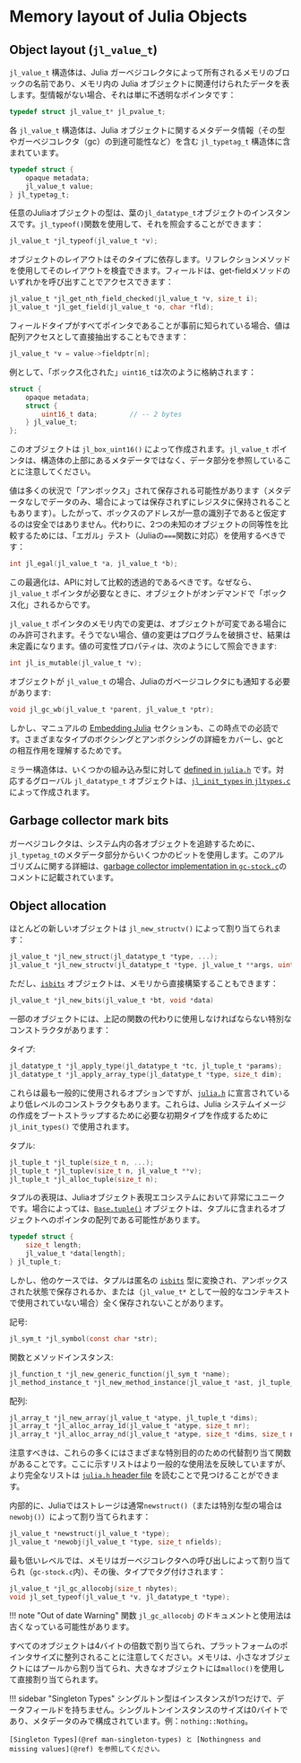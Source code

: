 # Memory layout of Julia Objects

## Object layout (`jl_value_t`)

`jl_value_t` 構造体は、Julia ガーベジコレクタによって所有されるメモリのブロックの名前であり、メモリ内の Julia オブジェクトに関連付けられたデータを表します。型情報がない場合、それは単に不透明なポインタです：

```c
typedef struct jl_value_t* jl_pvalue_t;
```

各 `jl_value_t` 構造体は、Julia オブジェクトに関するメタデータ情報（その型やガーベジコレクタ（gc）の到達可能性など）を含む `jl_typetag_t` 構造体に含まれています。

```c
typedef struct {
    opaque metadata;
    jl_value_t value;
} jl_typetag_t;
```

任意のJuliaオブジェクトの型は、葉の`jl_datatype_t`オブジェクトのインスタンスです。`jl_typeof()`関数を使用して、それを照会することができます：

```c
jl_value_t *jl_typeof(jl_value_t *v);
```

オブジェクトのレイアウトはそのタイプに依存します。リフレクションメソッドを使用してそのレイアウトを検査できます。フィールドは、get-fieldメソッドのいずれかを呼び出すことでアクセスできます：

```c
jl_value_t *jl_get_nth_field_checked(jl_value_t *v, size_t i);
jl_value_t *jl_get_field(jl_value_t *o, char *fld);
```

フィールドタイプがすべてポインタであることが事前に知られている場合、値は配列アクセスとして直接抽出することもできます：

```c
jl_value_t *v = value->fieldptr[n];
```

例として、「ボックス化された」`uint16_t`は次のように格納されます：

```c
struct {
    opaque metadata;
    struct {
        uint16_t data;        // -- 2 bytes
    } jl_value_t;
};
```

このオブジェクトは `jl_box_uint16()` によって作成されます。`jl_value_t` ポインタは、構造体の上部にあるメタデータではなく、データ部分を参照していることに注意してください。

値は多くの状況で「アンボックス」されて保存される可能性があります（メタデータなしでデータのみ、場合によっては保存されずにレジスタに保持されることもあります）。したがって、ボックスのアドレスが一意の識別子であると仮定するのは安全ではありません。代わりに、2つの未知のオブジェクトの同等性を比較するためには、「エガル」テスト（Juliaの`===`関数に対応）を使用するべきです：

```c
int jl_egal(jl_value_t *a, jl_value_t *b);
```

この最適化は、APIに対して比較的透過的であるべきです。なぜなら、`jl_value_t` ポインタが必要なときに、オブジェクトがオンデマンドで「ボックス化」されるからです。

`jl_value_t` ポインタのメモリ内での変更は、オブジェクトが可変である場合にのみ許可されます。そうでない場合、値の変更はプログラムを破損させ、結果は未定義になります。値の可変性プロパティは、次のようにして照会できます:

```c
int jl_is_mutable(jl_value_t *v);
```

オブジェクトが `jl_value_t` の場合、Juliaのガベージコレクタにも通知する必要があります:

```c
void jl_gc_wb(jl_value_t *parent, jl_value_t *ptr);
```

しかし、マニュアルの [Embedding Julia](@ref) セクションも、この時点での必読です。さまざまなタイプのボクシングとアンボクシングの詳細をカバーし、gcとの相互作用を理解するためです。

ミラー構造体は、いくつかの組み込み型に対して [defined in `julia.h`](https://github.com/JuliaLang/julia/blob/master/src/julia.h) です。対応するグローバル `jl_datatype_t` オブジェクトは、[`jl_init_types` in `jltypes.c`](https://github.com/JuliaLang/julia/blob/master/src/jltypes.c) によって作成されます。

## Garbage collector mark bits

ガーベジコレクタは、システム内の各オブジェクトを追跡するために、`jl_typetag_t`のメタデータ部分からいくつかのビットを使用します。このアルゴリズムに関する詳細は、[garbage collector implementation in `gc-stock.c`](https://github.com/JuliaLang/julia/blob/master/src/gc-stock.c)のコメントに記載されています。

## Object allocation

ほとんどの新しいオブジェクトは `jl_new_structv()` によって割り当てられます：

```c
jl_value_t *jl_new_struct(jl_datatype_t *type, ...);
jl_value_t *jl_new_structv(jl_datatype_t *type, jl_value_t **args, uint32_t na);
```

ただし、[`isbits`](@ref) オブジェクトは、メモリから直接構築することもできます：

```c
jl_value_t *jl_new_bits(jl_value_t *bt, void *data)
```

一部のオブジェクトには、上記の関数の代わりに使用しなければならない特別なコンストラクタがあります：

タイプ:

```c
jl_datatype_t *jl_apply_type(jl_datatype_t *tc, jl_tuple_t *params);
jl_datatype_t *jl_apply_array_type(jl_datatype_t *type, size_t dim);
```

これらは最も一般的に使用されるオプションですが、[`julia.h`](https://github.com/JuliaLang/julia/blob/master/src/julia.h) に宣言されているより低レベルのコンストラクタもあります。これらは、Julia システムイメージの作成をブートストラップするために必要な初期タイプを作成するために `jl_init_types()` で使用されます。

タプル:

```c
jl_tuple_t *jl_tuple(size_t n, ...);
jl_tuple_t *jl_tuplev(size_t n, jl_value_t **v);
jl_tuple_t *jl_alloc_tuple(size_t n);
```

タプルの表現は、Juliaオブジェクト表現エコシステムにおいて非常にユニークです。場合によっては、[`Base.tuple()`](@ref) オブジェクトは、タプルに含まれるオブジェクトへのポインタの配列である可能性があります。

```c
typedef struct {
    size_t length;
    jl_value_t *data[length];
} jl_tuple_t;
```

しかし、他のケースでは、タプルは匿名の [`isbits`](@ref) 型に変換され、アンボックスされた状態で保存されるか、または（`jl_value_t*` として一般的なコンテキストで使用されていない場合）全く保存されないことがあります。

記号:

```c
jl_sym_t *jl_symbol(const char *str);
```

関数とメソッドインスタンス:

```c
jl_function_t *jl_new_generic_function(jl_sym_t *name);
jl_method_instance_t *jl_new_method_instance(jl_value_t *ast, jl_tuple_t *sparams);
```

配列:

```c
jl_array_t *jl_new_array(jl_value_t *atype, jl_tuple_t *dims);
jl_array_t *jl_alloc_array_1d(jl_value_t *atype, size_t nr);
jl_array_t *jl_alloc_array_nd(jl_value_t *atype, size_t *dims, size_t ndims);
```

注意すべきは、これらの多くにはさまざまな特別目的のための代替割り当て関数があることです。ここに示すリストはより一般的な使用法を反映していますが、より完全なリストは [`julia.h` header file](https://github.com/JuliaLang/julia/blob/master/src/julia.h) を読むことで見つけることができます。

内部的に、Juliaではストレージは通常`newstruct()`（または特別な型の場合は`newobj()`）によって割り当てられます：

```c
jl_value_t *newstruct(jl_value_t *type);
jl_value_t *newobj(jl_value_t *type, size_t nfields);
```

最も低いレベルでは、メモリはガーベジコレクタへの呼び出しによって割り当てられ（`gc-stock.c`内）、その後、タイプでタグ付けされます：

```c
jl_value_t *jl_gc_allocobj(size_t nbytes);
void jl_set_typeof(jl_value_t *v, jl_datatype_t *type);
```

!!! note "Out of date Warning"
    関数 `jl_gc_allocobj` のドキュメントと使用法は古くなっている可能性があります。


すべてのオブジェクトは4バイトの倍数で割り当てられ、プラットフォームのポインタサイズに整列されることに注意してください。メモリは、小さなオブジェクトにはプールから割り当てられ、大きなオブジェクトには`malloc()`を使用して直接割り当てられます。

!!! sidebar "Singleton Types"
    シングルトン型はインスタンスが1つだけで、データフィールドを持ちません。シングルトンインスタンスのサイズは0バイトであり、メタデータのみで構成されています。例：`nothing::Nothing`。

    [Singleton Types](@ref man-singleton-types) と [Nothingness and missing values](@ref) を参照してください。

